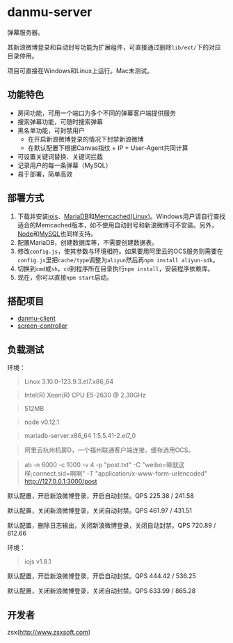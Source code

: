 danmu-server
================

弹幕服务器。

其新浪微博登录和自动封号功能为扩展组件，可直接通过删除``lib/ext/``下的对应目录停用。

项目可直接在Windows和Linux上运行。Mac未测试。

## 功能特色
- 房间功能，可用一个端口为多个不同的弹幕客户端提供服务
- 搜索弹幕功能，可随时搜索弹幕
- 黑名单功能，可封禁用户
   - 在开启新浪微博登录的情况下封禁新浪微博
   - 在默认配置下根据Canvas指纹 + IP + User-Agent共同计算
- 可设置关键词替换、关键词拦截
- 记录用户的每一条弹幕（MySQL）
- 易于部署，简单高效


## 部署方式

 1. 下载并安装[iojs](https://iojs.org/cn/)、[MariaDB](https://mariadb.org/)和[Memcached(Linux)](http://memcached.org/)。Windows用户请自行查找适合的Memcached版本，如不使用自动封号和新浪微博可不安装。另外，[Node](https://nodejs.org)和[MySQL](https://www.mysql.com/)也同样支持。
 2. 配置MariaDB，创建数据库等，不需要创建数据表。
 3. 修改``config.js``，使其参数与环境相符。如果要用阿里云的OCS服务则需要在``config.js``里把``cache/type``调整为``aliyun``然后再``npm install aliyun-sdk``。
 4. 切换到``cmd``或``sh``，``cd``到程序所在目录执行``npm install``，安装程序依赖库。
 5. 现在，你可以直接``npm start``启动。

## 搭配项目

- [danmu-client](https://github.com/zsxsoft/danmu-client)
- [screen-controller](https://github.com/zsxsoft/screen-controller)

## 负载测试

环境：
> Linux 3.10.0-123.9.3.el7.x86_64

> Intel(R) Xeon(R) CPU E5-2630 @ 2.30GHz

> 512MB

> node v0.12.1

> mariadb-server.x86_64 1:5.5.41-2.el7_0

> 阿里云杭州机房D，一个福州联通客户端连接。缓存选用OCS。 

> ab -n 6000 -c 1000 -v 4  -p "post.txt" -C "weibo=嘛就这样;connect.sid=啊啊" -T "application/x-www-form-urlencoded" http://127.0.0.1:3000/post

默认配置，开启新浪微博登录，开启自动封禁。QPS 225.38 / 241.58
		
默认配置，关闭新浪微博登录，关闭自动封禁。QPS 461.97 / 431.51

默认配置，删除日志输出，关闭新浪微博登录，关闭自动封禁。QPS 720.89 / 812.66


环境：
 > iojs v1.8.1
 
默认配置，开启新浪微博登录，开启自动封禁。QPS 444.42 / 536.25

默认配置，关闭新浪微博登录，关闭自动封禁。QPS 633.99 / 865.28



## 开发者
zsx(http://www.zsxsoft.com)

